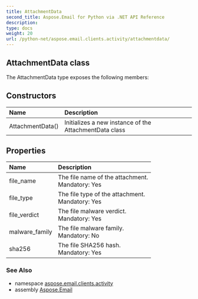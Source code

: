 ```yaml
---
title: AttachmentData
second_title: Aspose.Email for Python via .NET API Reference
description: 
type: docs
weight: 20
url: /python-net/aspose.email.clients.activity/attachmentdata/
---
```


## AttachmentData class



The AttachmentData type exposes the following members:
## Constructors
| Name | Description |
| :- | :- |
|AttachmentData()|Initializes a new instance of the AttachmentData class|
## Properties
| Name | Description |
| :- | :- |
|file_name|The file name of the attachment.<br/>            Mandatory: Yes|
|file_type|The file type of the attachment.<br/>            Mandatory: Yes|
|file_verdict|The file malware verdict.<br/>            Mandatory: Yes|
|malware_family|The file malware family.<br/>            Mandatory: No|
|sha256|The file SHA256 hash.<br/>            Mandatory: Yes|

### See Also

* namespace [aspose.email.clients.activity](/email/python-net/aspose.email.clients.activity/)
* assembly [Aspose.Email](/email/python-net/)

